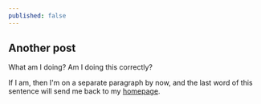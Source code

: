 ```yaml
---
published: false
---
```


## Another post

What am I doing? Am I doing this correctly?

If I am, then I'm on a separate paragraph by now, and the last word of this sentence will send me back to my [homepage](chrisroberts.nyc).
